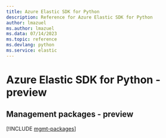 ```yaml
---
title: Azure Elastic SDK for Python
description: Reference for Azure Elastic SDK for Python
author: lmazuel
ms.author: lmazuel
ms.data: 07/14/2023
ms.topic: reference
ms.devlang: python
ms.service: elastic
---
```

# Azure Elastic SDK for Python - preview

## Management packages - preview
[!INCLUDE [mgmt-packages](elastic-mgmt-index.md)]